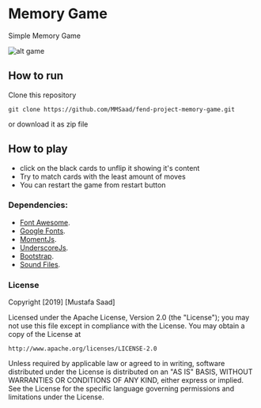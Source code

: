 # Memory Game 
Simple Memory Game

![alt game](https://mmsaad.github.io/fend-project-memory-game/img/game.png)

## How to run
Clone this repository 
```
git clone https://github.com/MMSaad/fend-project-memory-game.git
```
or download it as zip file

## How to play
- click on the black cards to unflip it showing it's content
- Try to match cards with the least amount of moves
- You can restart the game from restart button


### Dependencies:
* [Font Awesome](https://fontawesome.com/).
* [Google Fonts](https://fonts.google.com).
* [MomentJs](https://github.com/moment/moment/).
* [UnderscoreJs](https://github.com/jashkenas/underscore).
* [Bootstrap](https://github.com/twbs/bootstrap).
* [Sound Files](https://www.freesoundslibrary.com).

### License
Copyright [2019] [Mustafa Saad]

Licensed under the Apache License, Version 2.0 (the "License");
you may not use this file except in compliance with the License.
You may obtain a copy of the License at

    http://www.apache.org/licenses/LICENSE-2.0

Unless required by applicable law or agreed to in writing, software
distributed under the License is distributed on an "AS IS" BASIS,
WITHOUT WARRANTIES OR CONDITIONS OF ANY KIND, either express or implied.
See the License for the specific language governing permissions and
limitations under the License.
